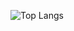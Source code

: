 ![Top Langs](https://github-readme-stats-noobfleets-projects.vercel.app/api/top-langs?username=noobfleet&theme=tokyonight)

